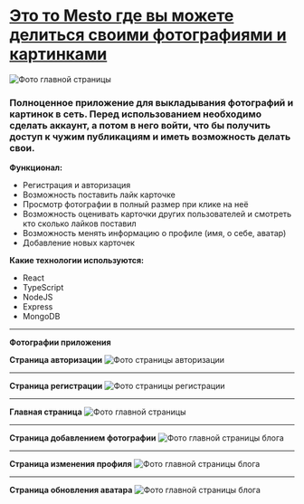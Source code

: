 # [Это то Mesto где вы можете делиться своими фотографиями и картинками](https://mesto-rouge.vercel.app/)

![Фото главной страницы](https://cloud.mail.ru/public/LRZn/k2vSFj79n)

### Полноценное приложение для выкладывания фотографий и картинок в сеть. Перед использованием необходимо сделать аккаунт, а потом в него войти, что бы получить доступ к чужим публикациям и иметь возможность делать свои.

**Функционал:**

- Регистрация и авторизация
- Возможность поставить лайк карточке
- Просмотр фотографии в полный размер при клике на неё
- Возможность оценивать карточки других пользователей и смотреть кто сколько лайков поставил
- Возможность менять информацию о профиле (имя, о себе, аватар)
- Добавление новых карточек

**Какие технологии используются:**

- React
- TypeScript
- NodeJS
- Express
- MongoDB

---

**Фотографии приложения**

**Страница авторизации**
![Фото страницы авторизации](https://cloud.mail.ru/public/BjbE/9nEgJCfBz)

---

**Страница регистрации**
![Фото страницы регистрации](https://cloud.mail.ru/public/qUzt/VHB7tYAnD)

---

**Главная страница**
![Фото главной страницы](https://cloud.mail.ru/public/LRZn/k2vSFj79n)

---

**Страница добавлением фотографии**
![Фото главной страницы блога](https://cloud.mail.ru/public/Hv21/t2x2LZRK1)

---

**Страница изменения профиля**
![Фото главной страницы блога](https://cloud.mail.ru/public/RcA9/ijSkPd3Mh)

---

**Страница обновления аватара**
![Фото главной страницы блога](https://cloud.mail.ru/public/6fqm/SzWc3phoA)
